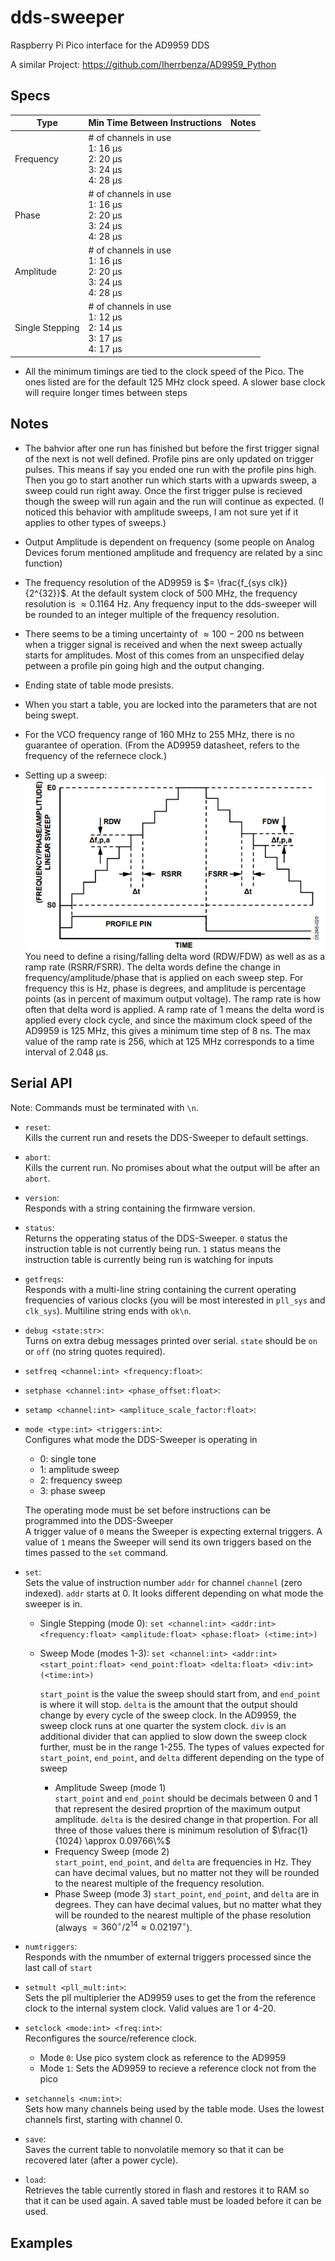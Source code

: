 # dds-sweeper
Raspberry Pi Pico interface for the AD9959 DDS

A similar Project:
https://github.com/Iherrbenza/AD9959_Python

## Specs

| Type            | Min Time Between Instructions                                                            | Notes |
|-----------------|------------------------------------------------------------------------------------------|-------|
| Frequency       | # of channels in use<br>1: 16 &#956;s<br>2: 20 &#956;s<br>3: 24 &#956;s<br>4: 28 &#956;s |       |
| Phase           | # of channels in use<br>1: 16 &#956;s<br>2: 20 &#956;s<br>3: 24 &#956;s<br>4: 28 &#956;s |       |
| Amplitude       | # of channels in use<br>1: 16 &#956;s<br>2: 20 &#956;s<br>3: 24 &#956;s<br>4: 28 &#956;s |       |
| Single Stepping | # of channels in use<br>1: 12 &#956;s<br>2: 14 &#956;s<br>3: 17 &#956;s<br>4: 17 &#956;s |       |

* All the minimum timings are tied to the clock speed of the Pico. The ones listed are for the default 125 MHz clock speed.
A slower base clock will require longer times between steps


## Notes
- The bahvior after one run has finished but before the first trigger signal of the next is not well defined. Profile pins are
only updated on trigger pulses. This means if say you ended one run with the profile pins high. Then you go to start another run
which starts with a upwards sweep, a sweep could run right away. Once the first trigger pulse is recieved though the sweep will
run again and the run will continue as expected. (I noticed this behavior with amplitude sweeps, I am not sure yet if it applies
to other types of sweeps.)

- Output Amplitude is dependent on frequency (some people on Analog Devices forum mentioned amplitude and frequency are related by a sinc function)

- The frequency resolution of the AD9959 is 
$= \frac{f_{sys clk}}{2^{32}}$. At the default system clock of 500 MHz, the frequency resolution is $\approx 0.1164$ Hz. Any frequency input to the dds-sweeper will be rounded to an integer multiple of the frequency resolution.

- There seems to be a timing uncertainty of $\approx100-200$ ns between when a trigger signal is received and when the next sweep actually starts for amplitudes. Most of this comes from an unspecified delay petween a profile pin going high and the output changing.

- Ending state of table mode presists.

- When you start a table, you are locked into the parameters that are not being swept.

- For the VCO frequency range of 160 MHz to 255 MHz, there is no guarantee of operation. (From the AD9959 datasheet, refers to the frequency of the refernece clock.)

- Setting up a sweep:  
![chart alt text](img/sweeping-chart.png)  
You need to define a rising/falling delta word (RDW/FDW) as well as as a ramp rate (RSRR/FSRR). The delta words define the change in frequency/amplitude/phase that is applied on each sweep step. For frequency this is Hz, phase is degrees, and amplitude is percentage points (as in percent of maximum output voltage). The ramp rate is how often that delta word is applied. A ramp rate of 1 means the delta word is applied every clock cycle, and since the maximum clock speed of the AD9959 is 125 MHz, this gives a minimum time step of 8 ns. The max value of the ramp rate is 256, which at 125 MHz corresponds to a time interval of 2.048 &#956;s. 

## Serial API
Note: Commands must be terminated with `\n`.

* `reset`:  
Kills the current run and resets the DDS-Sweeper to default settings.


* `abort`:  
Kills the current run. No promises about what the output will be after an `abort`.


* `version`:  
Responds with a string containing the firmware version.


* `status`:  
Returns the opperating status of the DDS-Sweeper. `0` status the instruction table is not currently being run. `1` status means the instruction table is currently being run is watching for inputs


* `getfreqs`:  
Responds with a multi-line string containing the current operating frequencies of various clocks (you will be most interested in `pll_sys` and `clk_sys`). Multiline string ends with `ok\n`.


* `debug <state:str>`:  
Turns on extra debug messages printed over serial. `state` should be `on` or `off` (no string quotes required).


* `setfreq <channel:int> <frequency:float>`:  


* `setphase <channel:int> <phase_offset:float>`:  


* `setamp <channel:int> <amplituce_scale_factor:float>`:  


* `mode <type:int> <triggers:int>`:  
Configures what mode the DDS-Sweeper is operating in
  - 0: single tone
  - 1: amplitude sweep
  - 2: frequency sweep
  - 3: phase sweep  

  The operating mode must be set before instructions can be programmed into the DDS-Sweeper  
  A trigger value of `0` means the Sweeper is expecting external triggers. A value of `1` means the Sweeper will send its own triggers based on the times passed to the `set` command.


* `set`:  
Sets the value of instruction number `addr` for channel `channel` (zero indexed). `addr` starts at 0. It looks different depending on what mode the sweeper is in.
  - Single Stepping (mode 0): `set <channel:int> <addr:int> <frequency:float> <amplitude:float> <phase:float> (<time:int>)`
  - Sweep Mode (modes 1-3): `set <channel:int> <addr:int> <start_point:float> <end_point:float> <delta:float> <div:int> (<time:int>)`

    `start_point` is the value the sweep should start from, and `end_point` is where it will stop. `delta` is the amount that the output should change by every cycle of the sweep clock. In the AD9959, the sweep clock runs at one quarter the system clock. `div` is an additional divider that can applied to slow down the sweep clock further, must be in the range 1-255. The types of values expected for `start_point`, `end_point`, and `delta` different depending on the type of sweep  
      - Amplitude Sweep (mode 1)  
        `start_point` and `end_point` should be decimals between 0 and 1 that represent the desired proprtion of the maximum output amplitude. `delta` is the desired change in that propertion. For all three of those values there is minimum resolution of $\frac{1}{1024} \approx 0.09766\%$
      - Frequency Sweep (mode 2)  
        `start_point`, `end_point`, and `delta` are frequencies in Hz. They can have decimal values, but no matter not they will be rounded to the nearest multiple of the frequency resolution.
      - Phase Sweep (mode 3)
        `start_point`, `end_point`, and `delta` are in degrees. They can have decimal values, but no matter what they will be rounded to the nearest multiple of the phase resolution (always $= 360^\circ / 2^{14} \approx 0.02197^\circ$). 
  


* `numtriggers`:  
Responds with the nmumber of external triggers processed since the last call of `start`


* `setmult <pll_mult:int>`:    
Sets the pll multiplerier the AD9959 uses to get the from the reference clock to the internal system clock. Valid values are 1 or 4-20.

* `setclock <mode:int> <freq:int>`:  
Reconfigures the source/reference clock.
  - Mode `0`: Use pico system clock as reference to the AD9959
  - Mode `1`: Sets the AD9959 to recieve a reference clock not from the pico

* `setchannels <num:int>`:  
Sets how many channels being used by the table mode. Uses the lowest channels first, starting with channel 0.


* `save`:  
Saves the current table to nonvolatile memory so that it can be recovered later (after a power cycle). 


* `load`:  
Retrieves the table currently stored in flash and restores it to RAM so that it can be used again. A saved table must be loaded before it can be used.



## Examples


